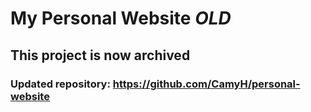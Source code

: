 # My Personal Website *OLD*

## This project is now archived

### Updated repository: https://github.com/CamyH/personal-website
